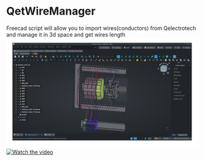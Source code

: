 # QetWireManager
Freecad script will allow you to import wires(conductors) from Qelectrotech and manage it in 3d space and get wires length
![Alt text](video/Screenshot2.png)
[![Watch the video]()](https://www.youtube.com/watch?v=GfO594q92CY&t=214s)
